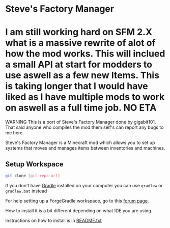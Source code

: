 Steve's Factory Manager
=======================
I am still working hard on SFM 2.X what is a massive rewrite of alot of how the mod works.
This will inclued a small API at start for modders to use aswell as a few new Items.
This is taking longer that I would have liked as I have multiple mods to work on aswell as a full time job.
NO ETA
=======================

WARNING
This is a port of Steve's Factory Manager done by gigabit101.
That said anyone who compiles the mod them self's can report any bugs to me here.

Steve's Factory Manager is a Minecraft mod which allows you to set up systems that moves and manages items between inventories and machines.

Setup Workspace
---

```sh
git clone [git-repo-url]
```

If you don't have [Gradle][1] installed on your computer you can use `gradlew` or `gradlew.bat` instead

For help setting up a ForgeGradle workspace, go to this [forum page][2].

How to install it is a bit different depending on what IDE you are using.

Instructions on how to install is in [README.txt][3]

[1]:http://www.gradle.org/
[2]:http://www.minecraftforge.net/forum/index.php/topic,14048.0.html
[3]:README.txt
